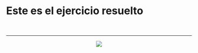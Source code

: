 <h1>Este es el ejercicio resuelto</h1>
<br>
<hr size="5">
<div align="center">
  <img src="https://upload.wikimedia.org/wikipedia/commons/e/e0/Air_india_b747-400_vt-esn_arp.jpg" talt="imagen">
</div>
